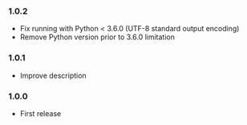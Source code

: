 ### 1.0.2
* Fix running with Python < 3.6.0 (UTF-8 standard output encoding)
* Remove Python version prior to 3.6.0 limitation

### 1.0.1
* Improve description

### 1.0.0
* First release
